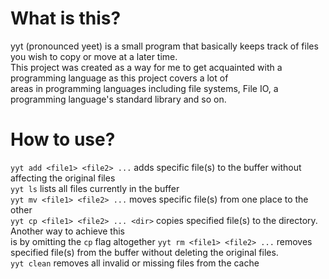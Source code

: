# What is this?
yyt (pronounced yeet) is a small program that basically keeps track of files you wish to copy or move at a later time.  
This project was created as a way for me to get acquainted with a programming language as this project covers a lot of  
areas in programming languages including file systems, File IO, a programming language's standard library and so on.

# How to use?
`yyt add <file1> <file2> ...` adds specific file(s) to the buffer without affecting the original files  
`yyt ls` lists all files currently in the buffer  
`yyt mv <file1> <file2> ...` moves specific file(s) from one place to the other  
`yyt cp <file1> <file2> ... <dir>` copies specified file(s) to the directory. Another way to achieve this  
is by omitting the `cp` flag altogether
`yyt rm <file1> <file2> ...` removes specified file(s) from the buffer without deleting the original files.  
`yyt clean` removes all invalid or missing files from the cache
